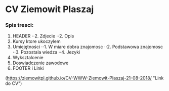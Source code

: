 # CV Ziemowit Plaszaj

### Spis tresci:

1. HEADER
⋅⋅2. Zdjecie
⋅⋅2. Opis
2. Kursy ktore ukoczylem
3. Umiejętności
⋅⋅1. W miare dobra znajomosc
⋅⋅2. Podstawowa znajomosc
⋅⋅3. Pozostala wiedza
⋅⋅4. Jezyki
4. Wyksztalcenie
5. Doswiadczenie zawodowe
6. FOOTER i Linki

(https://ziemowitpl.github.io/CV-WWW-Ziemowit-Plaszaj-21-08-2018/ "Link do CV")
